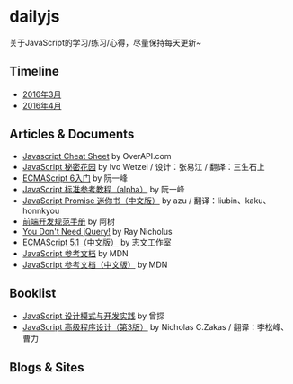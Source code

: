 # dailyjs

关于JavaScript的学习/练习/心得，尽量保持每天更新~

## Timeline

- [2016年3月](./2016/03/README.md)
- [2016年4月](./2016/04/README.md)

## Articles & Documents

- [Javascript Cheat Sheet](http://overapi.com/javascript) by OverAPI.com
- [JavaScript 秘密花园](http://bonsaiden.github.io/JavaScript-Garden/zh/) by Ivo Wetzel / 设计：张易江 / 翻译：三生石上
- [ECMAScript 6入门](http://es6.ruanyifeng.com/) by 阮一峰
- [JavaScript 标准参考教程（alpha）](http://javascript.ruanyifeng.com/) by 阮一峰
- [JavaScript Promise 迷你书（中文版）](http://liubin.org/promises-book/) by azu / 翻译：liubin、kaku、honnkyou
- [前端开发规范手册](http://zhibimo.com/read/Ashu/front-end-style-guide/) by 阿树
- [You Don't Need jQuery!](http://blog.garstasio.com/you-dont-need-jquery/) by Ray Nicholus
- [ECMAScript 5.1（中文版）](http://lzw.me/pages/ecmascript/) by 志文工作室
- [JavaScript 参考文档](https://developer.mozilla.org/en-US/docs/Web/JavaScript) by MDN
- [JavaScript 参考文档（中文版）](https://developer.mozilla.org/zh-CN/docs/Web/JavaScript) by MDN

## Booklist

- [JavaScript 设计模式与开发实践](https://book.douban.com/subject/26382780/) by 曾探
- [JavaScript 高级程序设计（第3版）](https://book.douban.com/subject/10546125/) by Nicholas C.Zakas / 翻译：李松峰、曹力

## Blogs & Sites